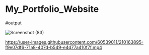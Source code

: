 # My_Portfolio_Website

#output

![Screenshot (83)](https://user-images.githubusercontent.com/60539011/210163880-089f587e-883a-46f4-afde-d21b9ec6b6dc.png)

https://user-images.githubusercontent.com/60539011/210163895-f9e07df6-71a8-407d-b549-e4d77a410f7f.mp4


